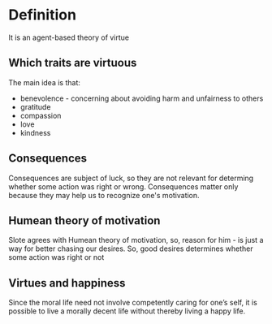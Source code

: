 # Definition

It is an agent-based theory of virtue

## Which traits are virtuous

The main idea is that:
- benevolence - concerning about avoiding harm and unfairness to others
- gratitude
- compassion
- love
- kindness

## Consequences

Consequences are subject of luck, so they are not relevant for determing whether some action was right or wrong. Consequences matter only because they may help us to recognize one's motivation.

## Humean theory of motivation

Slote agrees with Humean theory of motivation, so, reason for him - is just a way for better chasing our desires. So, good desires determines whether some action was right or not

## Virtues and happiness

Since the moral life need not involve competently caring for one’s self, it is possible to live a morally decent life without thereby living a happy life.